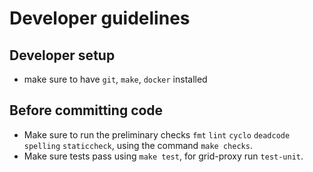 # Developer guidelines

## Developer setup

- make sure to have `git`, `make`, `docker` installed

## Before committing code

- Make sure to run the preliminary checks `fmt` `lint` `cyclo` `deadcode` `spelling` `staticcheck`, using the command `make checks`.
- Make sure tests pass using `make test`, for grid-proxy run `test-unit`.
